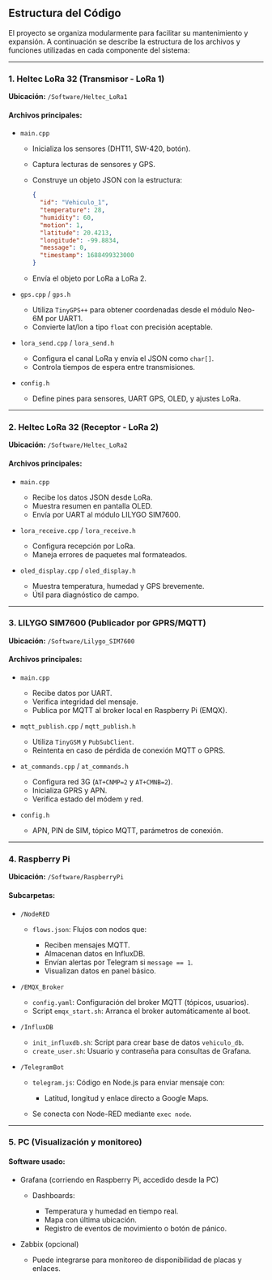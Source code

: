 ## Estructura del Código

El proyecto se organiza modularmente para facilitar su mantenimiento y expansión. A continuación se describe la estructura de los archivos y funciones utilizadas en cada componente del sistema:

---

### 1. Heltec LoRa 32 (Transmisor - LoRa 1)

**Ubicación:** `/Software/Heltec_LoRa1`

#### Archivos principales:

* `main.cpp`

  * Inicializa los sensores (DHT11, SW-420, botón).
  * Captura lecturas de sensores y GPS.
  * Construye un objeto JSON con la estructura:

    ```json
    {
      "id": "Vehiculo_1",
      "temperature": 28,
      "humidity": 60,
      "motion": 1,
      "latitude": 20.4213,
      "longitude": -99.8834,
      "message": 0,
      "timestamp": 1688499323000
    }
    ```
  * Envía el objeto por LoRa a LoRa 2.

* `gps.cpp` / `gps.h`

  * Utiliza `TinyGPS++` para obtener coordenadas desde el módulo Neo-6M por UART1.
  * Convierte lat/lon a tipo `float` con precisión aceptable.

* `lora_send.cpp` / `lora_send.h`

  * Configura el canal LoRa y envía el JSON como `char[]`.
  * Controla tiempos de espera entre transmisiones.

* `config.h`

  * Define pines para sensores, UART GPS, OLED, y ajustes LoRa.

---

### 2. Heltec LoRa 32 (Receptor - LoRa 2)

**Ubicación:** `/Software/Heltec_LoRa2`

#### Archivos principales:

* `main.cpp`

  * Recibe los datos JSON desde LoRa.
  * Muestra resumen en pantalla OLED.
  * Envía por UART al módulo LILYGO SIM7600.

* `lora_receive.cpp` / `lora_receive.h`

  * Configura recepción por LoRa.
  * Maneja errores de paquetes mal formateados.

* `oled_display.cpp` / `oled_display.h`

  * Muestra temperatura, humedad y GPS brevemente.
  * Útil para diagnóstico de campo.

---

### 3. LILYGO SIM7600 (Publicador por GPRS/MQTT)

**Ubicación:** `/Software/Lilygo_SIM7600`

#### Archivos principales:

* `main.cpp`

  * Recibe datos por UART.
  * Verifica integridad del mensaje.
  * Publica por MQTT al broker local en Raspberry Pi (EMQX).

* `mqtt_publish.cpp` / `mqtt_publish.h`

  * Utiliza `TinyGSM` y `PubSubClient`.
  * Reintenta en caso de pérdida de conexión MQTT o GPRS.

* `at_commands.cpp` / `at_commands.h`

  * Configura red 3G (`AT+CNMP=2` y `AT+CMNB=2`).
  * Inicializa GPRS y APN.
  * Verifica estado del módem y red.

* `config.h`

  * APN, PIN de SIM, tópico MQTT, parámetros de conexión.

---

### 4. Raspberry Pi

**Ubicación:** `/Software/RaspberryPi`

#### Subcarpetas:

* `/NodeRED`

  * `flows.json`: Flujos con nodos que:

    * Reciben mensajes MQTT.
    * Almacenan datos en InfluxDB.
    * Envían alertas por Telegram si `message == 1`.
    * Visualizan datos en panel básico.

* `/EMQX_Broker`

  * `config.yaml`: Configuración del broker MQTT (tópicos, usuarios).
  * Script `emqx_start.sh`: Arranca el broker automáticamente al boot.

* `/InfluxDB`

  * `init_influxdb.sh`: Script para crear base de datos `vehiculo_db`.
  * `create_user.sh`: Usuario y contraseña para consultas de Grafana.

* `/TelegramBot`

  * `telegram.js`: Código en Node.js para enviar mensaje con:

    * Latitud, longitud y enlace directo a Google Maps.
  * Se conecta con Node-RED mediante `exec node`.

---

### 5. PC (Visualización y monitoreo)

#### Software usado:

* Grafana (corriendo en Raspberry Pi, accedido desde la PC)

  * Dashboards:

    * Temperatura y humedad en tiempo real.
    * Mapa con última ubicación.
    * Registro de eventos de movimiento o botón de pánico.

* Zabbix (opcional)

  * Puede integrarse para monitoreo de disponibilidad de placas y enlaces.

